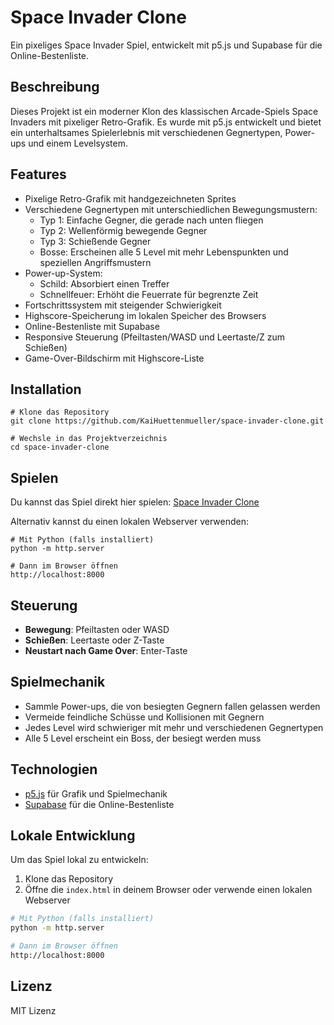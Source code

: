# Space Invader Clone

Ein pixeliges Space Invader Spiel, entwickelt mit p5.js und Supabase für die Online-Bestenliste.

## Beschreibung

Dieses Projekt ist ein moderner Klon des klassischen Arcade-Spiels Space Invaders mit pixeliger Retro-Grafik. Es wurde mit p5.js entwickelt und bietet ein unterhaltsames Spielerlebnis mit verschiedenen Gegnertypen, Power-ups und einem Levelsystem.

## Features

- Pixelige Retro-Grafik mit handgezeichneten Sprites
- Verschiedene Gegnertypen mit unterschiedlichen Bewegungsmustern:
  - Typ 1: Einfache Gegner, die gerade nach unten fliegen
  - Typ 2: Wellenförmig bewegende Gegner
  - Typ 3: Schießende Gegner
  - Bosse: Erscheinen alle 5 Level mit mehr Lebenspunkten und speziellen Angriffsmustern
- Power-up-System:
  - Schild: Absorbiert einen Treffer
  - Schnellfeuer: Erhöht die Feuerrate für begrenzte Zeit
- Fortschrittssystem mit steigender Schwierigkeit
- Highscore-Speicherung im lokalen Speicher des Browsers
- Online-Bestenliste mit Supabase
- Responsive Steuerung (Pfeiltasten/WASD und Leertaste/Z zum Schießen)
- Game-Over-Bildschirm mit Highscore-Liste

## Installation

```
# Klone das Repository
git clone https://github.com/KaiHuettenmueller/space-invader-clone.git

# Wechsle in das Projektverzeichnis
cd space-invader-clone
```

## Spielen

Du kannst das Spiel direkt hier spielen: [Space Invader Clone](https://kaihuettenmueller.github.io/space-invader-clone/)

Alternativ kannst du einen lokalen Webserver verwenden:
```
# Mit Python (falls installiert)
python -m http.server

# Dann im Browser öffnen
http://localhost:8000
```

## Steuerung

- **Bewegung**: Pfeiltasten oder WASD
- **Schießen**: Leertaste oder Z-Taste
- **Neustart nach Game Over**: Enter-Taste

## Spielmechanik

- Sammle Power-ups, die von besiegten Gegnern fallen gelassen werden
- Vermeide feindliche Schüsse und Kollisionen mit Gegnern
- Jedes Level wird schwieriger mit mehr und verschiedenen Gegnertypen
- Alle 5 Level erscheint ein Boss, der besiegt werden muss

## Technologien

- [p5.js](https://p5js.org/) für Grafik und Spielmechanik
- [Supabase](https://supabase.io/) für die Online-Bestenliste

## Lokale Entwicklung

Um das Spiel lokal zu entwickeln:

1. Klone das Repository
2. Öffne die `index.html` in deinem Browser oder verwende einen lokalen Webserver

```bash
# Mit Python (falls installiert)
python -m http.server

# Dann im Browser öffnen
http://localhost:8000
```

## Lizenz

MIT Lizenz 
